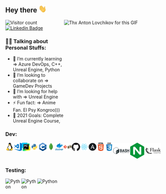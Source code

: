 ## Hey there <img src="https://raw.githubusercontent.com/ABSphreak/ABSphreak/master/gifs/Hi.gif" width="25px" />

<img src="https://user-images.githubusercontent.com/6918020/98086868-5934c600-1ea5-11eb-98dc-d350c3c536ed.gif" align="right"
     alt="Thx Anton Lovchikov for this GIF" width="320" height="300">

![Visitor count](https://komarev.com/ghpvc/?username=artifexrefercio)
[![Linkedin Badge](https://img.shields.io/badge/-LinkedIn-0e76a8?style=flat-square&logo=Linkedin&logoColor=white)](https://www.linkedin.com/in/valqa/)



### 👨‍💻 **Talking about Personal Stuffs:**

- 🌱 I’m currently learning => Azure DevOps, C++, Unreal Engine, Python
- 👯 I’m looking to collaborate on => GameDev Projects
- 🤔 I’m looking for help with => Unreal Engine
- ⚡ Fun fact: => Anime Fan. El Psy Kongroo)))
- 🥅 2021 Goals: Complete Unreal Engine Course, 

### Dev:
<img align="left" alt="Linux" width="26px" src="https://github.com/devicons/devicon/blob/master/icons/linux/linux-original.svg" />
<img align="left" alt="Visual Studio Code" width="26px" src="https://raw.githubusercontent.com/github/explore/80688e429a7d4ef2fca1e82350fe8e3517d3494d/topics/visual-studio-code/visual-studio-code.png" />
<img align="left" alt="Pycharm" width="26px" src="https://github.com/devicons/devicon/blob/master/icons/pycharm/pycharm-original.svg" />
<img align="left" alt="Python" width="26px" src="https://raw.githubusercontent.com/github/explore/80688e429a7d4ef2fca1e82350fe8e3517d3494d/topics/python/python.png" />
<img align="left" alt="C++" width="26px" src="https://raw.githubusercontent.com/github/explore/80688e429a7d4ef2fca1e82350fe8e3517d3494d/topics/cpp/cpp.png">
<img align="left" alt="mongo" width="26px" src="https://github.com/devicons/devicon/blob/master/icons/mongodb/mongodb-original.svg" />
<img align="left" alt="docker" width="26px" src="https://raw.githubusercontent.com/github/explore/80688e429a7d4ef2fca1e82350fe8e3517d3494d/topics/docker/docker.png" />
<img align="left" alt="Git" width="26px" src="https://raw.githubusercontent.com/github/explore/80688e429a7d4ef2fca1e82350fe8e3517d3494d/topics/git/git.png" />
<img align="left" alt="GitHub" width="26px" src="https://raw.githubusercontent.com/github/explore/78df643247d429f6cc873026c0622819ad797942/topics/github/github.png" />
<img  align="left" alt="React Native" width="26px" src="https://raw.githubusercontent.com/github/explore/80688e429a7d4ef2fca1e82350fe8e3517d3494d/topics/react-native/react-native.png" />
<img align="left" alt="ansible" width="26px" src="https://raw.githubusercontent.com/github/explore/5c058a388828bb5fde0bcafd4bc867b5bb3f26f3/topics/ansible/ansible.png" />
<img align="left" alt="HTML5" width="26px" src="https://raw.githubusercontent.com/github/explore/80688e429a7d4ef2fca1e82350fe8e3517d3494d/topics/html/html.png" />
<img align="left" alt="CSS3" width="26px" src="https://raw.githubusercontent.com/github/explore/80688e429a7d4ef2fca1e82350fe8e3517d3494d/topics/css/css.png" />
<img align="left" alt="bash" width="50px" src="https://raw.githubusercontent.com/github/explore/5c058a388828bb5fde0bcafd4bc867b5bb3f26f3/topics/bash/bash.png" />
<img  align="left" alt="mongo" width="50px" src="https://github.com/devicons/devicon/blob/master/icons/nginx/nginx-original.svg" />
<img  alt="Python" width="50px" src="https://raw.githubusercontent.com/github/explore/80688e429a7d4ef2fca1e82350fe8e3517d3494d/topics/flask/flask.png" />



### Testing:
<img align="left" alt="Python" width="50px" src="https://docs.pytest.org/en/stable/_static/pytest1.png" />
<img align="left" alt="Python" width="50px" src="https://avatars0.githubusercontent.com/u/983927?v=3&s=200" />
<img align="left" alt="Python" width="100px" src="https://www.perfecto.io/sites/perfecto/files/image/2020-03/Appium%20logo.png" />




